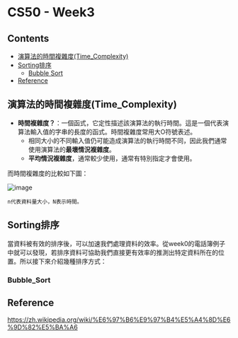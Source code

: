 # CS50 - Week3

## Contents
* [演算法的時間複雜度(Time_Complexity)](#演算法的時間複雜度(Time_Complexity))
* [Sorting排序](#Sorting排序)
  * [Bubble Sort](#Bubble_Sort)
* [Reference](#Reference)


## 演算法的時間複雜度(Time_Complexity)
* **時間複雜度？**：一個函式，它定性描述該演算法的執行時間。這是一個代表演算法輸入值的字串的長度的函式。時間複雜度常用大O符號表述。
  * 相同大小的不同輸入值仍可能造成演算法的執行時間不同，因此我們通常使用演算法的**最壞情況複雜度**。
  * **平均情況複雜度**，通常較少使用，通常有特別指定才會使用。

而時間複雜度的比較如下圖：  


![image](http://cdn.cs50.net/2013/fall/lectures/3/w/notes3w/worse_runtimes.png)  

```
n代表資料量大小，N表示時間。  
```

## Sorting排序
當資料被有效的排序後，可以加速我們處理資料的效率。從week0的電話簿例子中就可以發現，若排序資料可協助我們直接更有效率的推測出特定資料所在的位置。所以接下來介紹幾種排序方式：  

### Bubble_Sort

## Reference
https://zh.wikipedia.org/wiki/%E6%97%B6%E9%97%B4%E5%A4%8D%E6%9D%82%E5%BA%A6  


